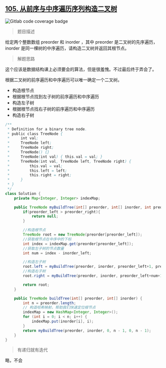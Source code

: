 ## [105. 从前序与中序遍历序列构造二叉树](https://leetcode.cn/problems/construct-binary-tree-from-preorder-and-inorder-traversal/)

![Gitlab code coverage badge](https://img.shields.io/badge/难度-中等-yellow)

> 题目描述

给定两个整数数组 preorder 和 inorder ，其中 preorder 是二叉树的先序遍历， inorder 是同一棵树的中序遍历，请构造二叉树并返回其根节点。

> 解题思路

这个应该是数据结构课上必须要会的算法，但是很羞愧。不过最后终于弄会了。

根据二叉树的前序遍历和中序遍历可以唯一确定一个二叉树。	

- 构造根节点
- 根据根节点找到左子树的前序遍历和中序遍历
- 构造左子树
- 根据根节点找右子树的前序遍历和中序遍历
- 构造右子树

```java
/**
 * Definition for a binary tree node.
 * public class TreeNode {
 *     int val;
 *     TreeNode left;
 *     TreeNode right;
 *     TreeNode() {}
 *     TreeNode(int val) { this.val = val; }
 *     TreeNode(int val, TreeNode left, TreeNode right) {
 *         this.val = val;
 *         this.left = left;
 *         this.right = right;
 *     }
 * }
 */
class Solution {
    private Map<Integer, Integer> indexMap;

    public TreeNode myBuildTree(int[] preorder, int[] inorder, int preorder_left, int preorder_right, int inorder_left, int inorder_right) {
        if(preorder_left > preorder_right){
            return null;
        }

        //构造根节点
        TreeNode root = new TreeNode(preorder[preorder_left]);
        //获取根节点在中序中的下标
        int index = indexMap.get(preorder[preorder_left]);
        //获取左子树的节点数量
        int num = index - inorder_left;

        //构造左子树
        root.left = myBuildTree(preorder, inorder, preorder_left+1, preorder_left + num, inorder_left, index-1);
        //构造右子树
        root.right = myBuildTree(preorder, inorder, preorder_left+num+1, preorder_right, index+1, inorder_right);

        return root;
    }

    public TreeNode buildTree(int[] preorder, int[] inorder) {
        int n = preorder.length;
        // 构造哈希映射，帮助我们快速定位根节点
        indexMap = new HashMap<Integer, Integer>();
        for (int i = 0; i < n; i++) {
            indexMap.put(inorder[i], i);
        }
        return myBuildTree(preorder, inorder, 0, n - 1, 0, n - 1);
    }
}
```

> 有递归就有迭代

略，不会

